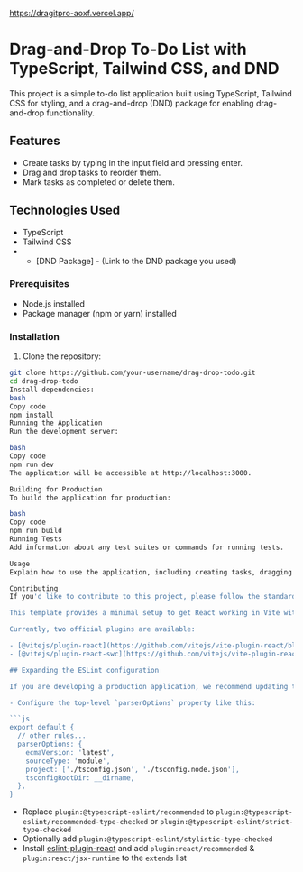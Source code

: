 

https://dragitpro-aoxf.vercel.app/
# Drag-and-Drop To-Do List with TypeScript, Tailwind CSS, and DND

This project is a simple to-do list application built using TypeScript, Tailwind CSS for styling, and a drag-and-drop (DND) package for enabling drag-and-drop functionality.

## Features

- Create tasks by typing in the input field and pressing enter.
- Drag and drop tasks to reorder them.
- Mark tasks as completed or delete them.

## Technologies Used
- TypeScript
- Tailwind CSS
- - [DND Package] - (Link to the DND package you used)


### Prerequisites

- Node.js installed
- Package manager (npm or yarn) installed







### Installation

1. Clone the repository:

```bash
git clone https://github.com/your-username/drag-drop-todo.git
cd drag-drop-todo
Install dependencies:
bash
Copy code
npm install
Running the Application
Run the development server:

bash
Copy code
npm run dev
The application will be accessible at http://localhost:3000.

Building for Production
To build the application for production:

bash
Copy code
npm run build
Running Tests
Add information about any test suites or commands for running tests.

Usage
Explain how to use the application, including creating tasks, dragging and dropping tasks, marking tasks as completed, etc.

Contributing
If you'd like to contribute to this project, please follow the standard GitHub fork/pull request workflow.

This template provides a minimal setup to get React working in Vite with HMR and some ESLint rules.

Currently, two official plugins are available:

- [@vitejs/plugin-react](https://github.com/vitejs/vite-plugin-react/blob/main/packages/plugin-react/README.md) uses [Babel](https://babeljs.io/) for Fast Refresh
- [@vitejs/plugin-react-swc](https://github.com/vitejs/vite-plugin-react-swc) uses [SWC](https://swc.rs/) for Fast Refresh

## Expanding the ESLint configuration

If you are developing a production application, we recommend updating the configuration to enable type aware lint rules:

- Configure the top-level `parserOptions` property like this:

```js
export default {
  // other rules...
  parserOptions: {
    ecmaVersion: 'latest',
    sourceType: 'module',
    project: ['./tsconfig.json', './tsconfig.node.json'],
    tsconfigRootDir: __dirname,
  },
}
```

- Replace `plugin:@typescript-eslint/recommended` to `plugin:@typescript-eslint/recommended-type-checked` or `plugin:@typescript-eslint/strict-type-checked`
- Optionally add `plugin:@typescript-eslint/stylistic-type-checked`
- Install [eslint-plugin-react](https://github.com/jsx-eslint/eslint-plugin-react) and add `plugin:react/recommended` & `plugin:react/jsx-runtime` to the `extends` list

